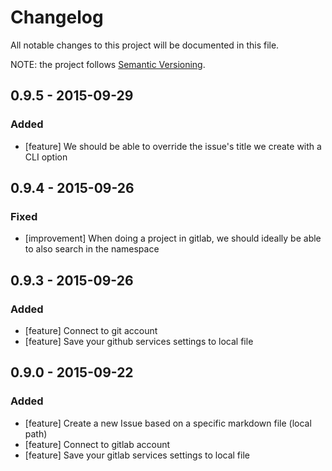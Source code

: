 # Changelog
All notable changes to this project will be documented in this file.

NOTE: the project follows [Semantic Versioning](http://semver.org/).

## 0.9.5 - 2015-09-29

### Added

- [feature] We should be able to override the issue's title we create with a CLI option

## 0.9.4 - 2015-09-26

### Fixed

- [improvement] When doing a project in gitlab, we should ideally be able to also search in the namespace

## 0.9.3 - 2015-09-26

### Added

- [feature] Connect to git account
- [feature] Save your github services settings to local file

## 0.9.0 - 2015-09-22

### Added

- [feature] Create a new Issue based on a specific markdown file (local path)
- [feature] Connect to gitlab account
- [feature] Save your gitlab services settings to local file
